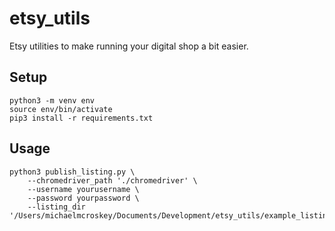# etsy_utils
 Etsy utilities to make running your digital shop a bit easier.

## Setup
```
python3 -m venv env
source env/bin/activate
pip3 install -r requirements.txt
```

## Usage
```
python3 publish_listing.py \
	--chromedriver_path './chromedriver' \
	--username yourusername \
	--password yourpassword \
	--listing_dir '/Users/michaelmcroskey/Documents/Development/etsy_utils/example_listing'
```